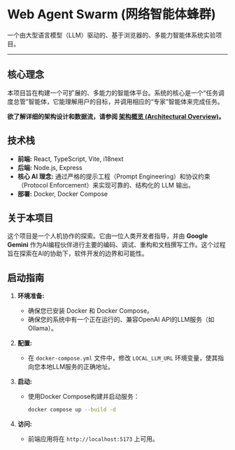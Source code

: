 # Web Agent Swarm (网络智能体蜂群)

一个由大型语言模型（LLM）驱动的、基于浏览器的、多能力智能体系统实验项目。

---

## 核心理念

本项目旨在构建一个可扩展的、多能力的智能体平台。系统的核心是一个“任务调度总管”智能体，它能理解用户的目标，并调用相应的“专家”智能体来完成任务。

**欲了解详细的架构设计和数据流，请参阅 [架构概览 (Architectural Overview)](./docs/Architectural_Overview.md)。**

## 技术栈

*   **前端:** React, TypeScript, Vite, i18next
*   **后端:** Node.js, Express
*   **核心 AI 理念:** 通过严格的提示工程（Prompt Engineering）和协议约束（Protocol Enforcement）来实现可靠的、结构化的 LLM 输出。
*   **部署:** Docker, Docker Compose

## 关于本项目

这个项目是一个人机协作的探索。它由一位人类开发者指导，并由 **Google Gemini** 作为AI编程伙伴进行主要的编码、调试、重构和文档撰写工作。这个过程旨在探索在AI的协助下，软件开发的边界和可能性。

## 启动指南

1.  **环境准备:**
    *   确保您已安装 Docker 和 Docker Compose。
    *   确保您的系统中有一个正在运行的、兼容OpenAI API的LLM服务（如Ollama）。

2.  **配置:**
    *   在 `docker-compose.yml` 文件中，修改 `LOCAL_LLM_URL` 环境变量，使其指向您本地LLM服务的正确地址。

3.  **启动:**
    *   使用Docker Compose构建并启动服务：
        ```bash
        docker compose up --build -d
        ```

4.  **访问:**
    *   前端应用将在 `http://localhost:5173` 上可用。
